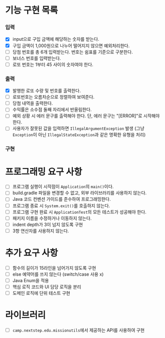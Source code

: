 # 기능 구현 목록

### 입력
- [x] input으로 구입 금액에 해당하는 숫자를 받는다.
- [x] 구입 금액이 1,000원으로 나누어 떨어지지 않으면 예외처리한다.
- [ ] 당첨 번호를 총 6개 입력받는다. 번호는 쉼표를 기준으로 구분한다.
- [ ] 보너스 번호를 입력받는다.
- [ ] 로또 번호는 1부터 45 사이의 숫자여야 한다.

### 출력
- [x] 발행한 로또 수량 및 번호를 출력한다.
- [ ] 로또번호는 오름차순으로 정렬하여 보여준다.
- [ ] 당첨 내역을 출력한다.
- [ ] 수익률은 소수점 둘째 자리에서 반올림한다.
- [ ] 예외 상황 시 에러 문구를 출력해야 한다. 단, 에러 문구는 "[ERROR]"로 시작해야 한다.
- [ ] 사용자가 잘못된 값을 입력하면 `IllegalArgumentException` 발생 (그냥 `Exception`이 아닌 `IllegalStateException`과 같은 명확한 유형을 처리)

### 구현

# 프로그래밍 요구 사항
- [ ] 프로그램 실행이 시작점이 `Application`의 `main()`이다.
- [ ] build.gradle 파일을 변경할 수 없고, 외부 라이브러리를 사용하지 않는다.
- [ ] Java 코드 컨벤션 가이드를 준수하여 프로그래밍한다.
- [ ] 프로그램 종료 시 `System.exit()`를 호출하지 않는다.
- [ ] 프로그램 구현 완료 시 `ApplicationTest`의 모든 테스트가 성공해야 한다.
- [ ] 패키지 이름을 수정하거나 이동하지 않는다.
- [ ] indent depth가 3이 넘지 않도록 구현
- [ ] 3항 연산자를 사용하지 않는다.

# 추가 요구 사항
- [ ] 함수의 길이가 15라인을 넘어가지 않도록 구현
- [ ] else 예약어를 쓰지 않는다 (switch/case 사용 x)
- [ ] Java Enum을 적용
- [ ] 핵심 로직 코드와 UI 담당 로직을 분리
- [ ] 도메인 로직에 단위 테스트 구현

# 라이브러리
- [ ] `camp.nextstep.edu.missionutils`에서 제공하는 API를 사용하여 구현